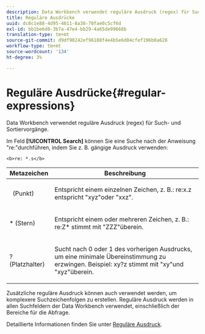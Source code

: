 ```yaml
---
description: Data Workbench verwendet reguläre Ausdruck (regex) für Such- und Sortiervorgänge.
title: Reguläre Ausdrücke
uuid: dc8c1e88-4d95-4011-8a38-70fae0c5cf6d
exl-id: bb1be6d8-3b7a-47e4-bb29-4a65de99666b
translation-type: tm+mt
source-git-commit: d9df90242ef96188f4e4b5e6d04cfef196b0a628
workflow-type: tm+mt
source-wordcount: '134'
ht-degree: 3%

---
```


# Reguläre Ausdrücke{#regular-expressions}

Data Workbench verwendet reguläre Ausdruck (regex) für Such- und Sortiervorgänge.

Im Feld **[!UICONTROL Search]** können Sie eine Suche nach der Anweisung &quot;re:&quot;durchführen, indem Sie z. B. gängige Ausdruck verwenden:

```
<b>re: *.s</b>
```

<table id="table_BA125AB039794EE382B33003BE4E0AFB"> 
 <thead> 
  <tr> 
   <th colname="col1" class="entry"> Metazeichen </th> 
   <th colname="col2" class="entry"> Beschreibung </th> 
  </tr> 
 </thead>
 <tbody> 
  <tr> 
   <td colname="col1"> <p>  (Punkt) </p> </td> 
   <td colname="col2"> <p>Entspricht einem einzelnen Zeichen, z. B.: <span class="filepath"> re:x.z </span> entspricht "xyz"oder "xxz". </p> </td> 
  </tr> 
  <tr> 
   <td colname="col1"> <p>* (Stern) </p> </td> 
   <td colname="col2"> <p>Entspricht einem oder mehreren Zeichen, z. B.: <span class="filepath"> re:Z* </span> stimmt mit "ZZZ"überein. </p> </td> 
  </tr> 
  <tr> 
   <td colname="col1"> <p>? (Platzhalter) </p> </td> 
   <td colname="col2"> <p>Sucht nach 0 oder 1 des vorherigen Ausdrucks, um eine minimale Übereinstimmung zu erzwingen. Beispiel: <span class="filepath"> xy?z </span> stimmt mit "xy"und "xyz"überein. </p> </td> 
  </tr> 
 </tbody> 
</table>

Zusätzliche reguläre Ausdruck können auch verwendet werden, um komplexere Suchzeichenfolgen zu erstellen. Reguläre Ausdruck werden in allen Suchfeldern der Data Workbench verwendet, einschließlich der Bereiche für die Abfrage.

Detaillierte Informationen finden Sie unter [Reguläre Ausdruck](https://docs.adobe.com/content/help/en/data-workbench/using/dataset/c-dataset-constr.html#Regular_Expressions).
